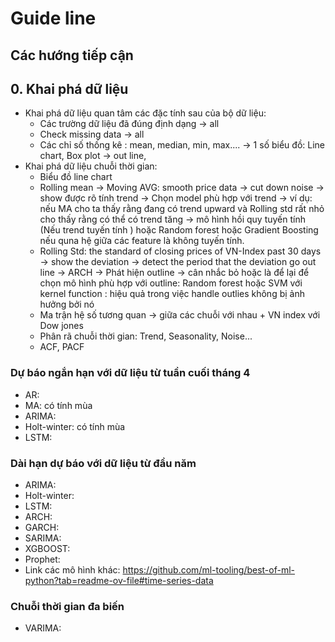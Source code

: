 # Guide line 

## Các hướng tiếp cận 
## 0. Khai phá dữ liệu 
- Khai phá dữ liệu quan tâm các đặc tính sau của bộ dữ liệu:
    + Các trường dữ liệu đã đúng định dạng -> all
    + Check missing data -> all 
    + Các chỉ số thống kê : mean, median, min, max.... 
        -> 1 số biểu đồ: Line chart, Box plot -> out line, 
- Khai phá dữ liệu chuỗi thời gian:
    + Biểu đồ line chart 
    + Rolling mean 
        -> Moving AVG: smooth price data -> cut down noise -> show được rõ tính trend -> Chọn model phù hợp với trend
        -> ví dụ: nếu MA cho ta thấy rằng đang có trend upward và Rolling std rất nhỏ cho thấy rằng có thể có trend tăng -> mô hình hồi quy tuyến tính (Nếu trend tuyến tính ) hoặc Random forest hoặc Gradient Boosting nếu quna hệ giữa các feature là không tuyến tính.
    + Rolling Std: the standard of closing prices of VN-Index past 30 days -> show the deviation 
        -> detect the period that the deviation go out line -> ARCH 
        -> Phát hiện outline -> cân nhắc bỏ hoặc là để lại để chọn mô hình phù hợp với outline: Random forest hoặc SVM với kernel function : hiệu quả trong việc handle outlies không bị ảnh hưởng bởi nó
    + Ma trận hệ số tương quan
        -> giữa các chuỗi với nhau 
            + VN index với Dow jones
    + Phân rã chuỗi thời gian: Trend, Seasonality, Noise...
    + ACF, PACF

### Dự báo ngắn hạn với dữ liệu từ tuần cuối tháng 4 
- AR: 
- MA: có tính mùa 
- ARIMA: 
- Holt-winter: có tính mùa 
- LSTM: 
### Dài hạn dự báo với dữ liệu từ đầu năm
- ARIMA:
- Holt-winter:
- LSTM:
- ARCH:
- GARCH:
- SARIMA:
- XGBOOST:
- Prophet:
- Link các mô hình khác: https://github.com/ml-tooling/best-of-ml-python?tab=readme-ov-file#time-series-data
### Chuỗi thời gian đa biến 
- VARIMA:



